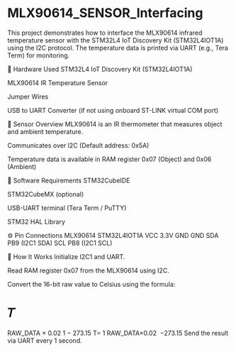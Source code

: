 # MLX90614_SENSOR_Interfacing
This project demonstrates how to interface the MLX90614 infrared temperature sensor with the STM32L4 IoT Discovery Kit (STM32L4IOT1A) using the I2C protocol. The temperature data is printed via UART (e.g., Tera Term) for monitoring.

🔧 Hardware Used
STM32L4 IoT Discovery Kit (STM32L4IOT1A)

MLX90614 IR Temperature Sensor

Jumper Wires

USB to UART Converter (if not using onboard ST-LINK virtual COM port)

📡 Sensor Overview
MLX90614 is an IR thermometer that measures object and ambient temperature.

Communicates over I2C (Default address: 0x5A)

Temperature data is available in RAM register 0x07 (Object) and 0x06 (Ambient)

🧰 Software Requirements
STM32CubeIDE

STM32CubeMX (optional)

USB-UART terminal (Tera Term / PuTTY)

STM32 HAL Library

⚙️ Pin Connections
MLX90614	STM32L4IOT1A
VCC	3.3V
GND	GND
SDA	PB9 (I2C1 SDA)
SCL	PB8 (I2C1 SCL)

📝 How It Works
Initialize I2C1 and UART.

Read RAM register 0x07 from the MLX90614 using I2C.

Convert the 16-bit raw value to Celsius using the formula:

𝑇
=
RAW_DATA
×
0.02
1
−
273.15
T= 
1
RAW_DATA×0.02
​
 −273.15
Send the result via UART every 1 second.

